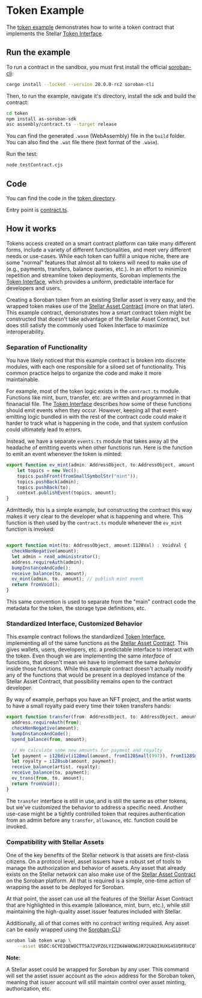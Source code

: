 # Token Example

The [token example](https://github.com/Soneso/as-soroban-examples/tree/main/token) demonstrates how to write a token contract that implements the Stellar [Token Interface](https://soroban.stellar.org/docs/reference/interfaces/token-interface).

## Run the example

To run a contract in the sandbox, you must first install the official [soroban-cli](https://soroban.stellar.org/docs/getting-started/setup#install-the-soroban-cli):

```sh
cargo install --locked --version 20.0.0-rc2 soroban-cli
```

Then, to run the example, navigate it's directory, install the sdk and build the contract:

```sh
cd token
npm install as-soroban-sdk
asc assembly/contract.ts --target release
```

You can find the generated `.wasm` (WebAssembly) file in the ```build``` folder. You can also find the `.wat` file there (text format of the `.wasm`).

Run the test:

```sh
node testContract.cjs
```

## Code
You can find the code in the [token directory](https://github.com/Soneso/as-soroban-examples/tree/main/token).

Entry point is [contract.ts](https://github.com/Soneso/as-soroban-examples/tree/main/token/assembly/contract.ts).

## How it works

Tokens access created on a smart contract platform can take many different forms, include a variety of different functionalities, and meet very different needs or use-cases. While each token can fulfill a unique niche, there are some "normal" features that almost all to tokens will need to make use of (e.g., payments, transfers, balance queries, etc.). In an effort to minimize repetition and streamline token deployments, Soroban implements the [Token Interface](https://soroban.stellar.org/docs/reference/interfaces/token-interface), which provides a uniform, predictable interface for developers and users.

Creating a Soroban token from an existing Stellar asset is very easy, and the wrapped token makes use of the [Stellar Asset Contract](https://soroban.stellar.org/docs/advanced-tutorials/stellar-asset-contract) (more on that later). This example contract, demonstrates how a smart contract token might be constructed that doesn't take advantage of the Stellar Asset Contract, but does still satisfy the commonly used Token Interface to maximize interoperability.

### Separation of Functionality

You have likely noticed that this example contract is broken into discrete modules, with each one responsible for a siloed set of functionality. This common practice helps to organize the code and make it more maintainable.

For example, most of the token logic exists in the `contract.ts` module. Functions like mint, burn, transfer, etc. are written and programmed in that finanacial file. The [Token Interface](https://soroban.stellar.org/docs/reference/interfaces/token-interface) describes how some of these functions should emit events when they occur. However, keeping all that event-emitting logic bundled in with the rest of the contract code could make it harder to track what is happening in the code, and that system confusion could ultimately lead to errors.

Instead, we have a separate `events.ts` module that takes away all the headache of emitting events when other functions run. Here is the function to emit an event whenever the token is minted:

```typescript
export function ev_mint(admin: AddressObject, to:AddressObject, amount: I128Val): void {
    let topics = new Vec();
    topics.pushFront(fromSmallSymbolStr("mint"));
    topics.pushBack(admin);
    topics.pushBack(to);
    context.publishEvent(topics, amount);
}
```

Admittedly, this is a simple example, but constructing the contract this way makes it very clear to the developer what is happening and where. This function is then used by the `contract.ts` module whenever the `ev_mint` function is invoked:

```typescript

export function mint(to: AddressObject, amount:I128Val) : VoidVal {
  checkNonNegative(amount);
  let admin = read_administrator();
  address.requireAuth(admin);
  bumpInstanceAndCode();
  receive_balance(to, amount);
  ev_mint(admin, to, amount); // publish mint event
  return fromVoid();
}
```

This same convention is used to separate from the "main" contract code the metadata for the token, the storage type definitions, etc.

### Standardized Interface, Customized Behavior

This example contract follows the standardized [Token Interface](https://soroban.stellar.org/docs/reference/interfaces/token-interface), implementing all of the same functions as the [Stellar Asset Contract](https://soroban.stellar.org/docs/advanced-tutorials/stellar-asset-contract). This gives wallets, users, developers, etc. a predictable interface to interact with the token. Even though we are implementing the same *interface* of functions, that doesn't mean we have to implement the same *behavior* inside those functions. While this example contract doesn't actually modify any of the functions that would be present in a deployed instance of the Stellar Asset Contract, that possibility remains open to the contract developer.

By way of example, perhaps you have an NFT project, and the artist wants to have a small royalty paid every time their token transfers hands:

```typescript
export function transfer(from: AddressObject, to: AddressObject, amount:I128Val) : VoidVal {
  address.requireAuth(from);
  checkNonNegative(amount);
  bumpInstanceAndCode();
  spend_balance(from, amount);

  // We calculate some new amounts for payment and royalty
  let payment = i128div(i128mul(amount, fromI128Small(997)), fromI128Small(1000));
  let royalty = i128sub(amount, payment);
  receive_balance(artist, royalty);
  receive_balance(to, payment);
  ev_trans(from, to, amount);
  return fromVoid();
}
```

The `transfer` interface is still in use, and is still the same as other tokens, but we've customized the behavior to address a specific need. Another use-case might be a tightly controlled token that requires authentication from an admin before any `transfer`, `allowance`, etc. function could be invoked.

### Compatibility with Stellar Assets

One of the key benefits of the Stellar network is that assets are first-class citizens. On a protocol level, asset issuers have a robust set of tools to manage the authorization and behavior of assets. Any asset that already exists on the Stellar network can also make use of the [Stellar Asset Contract](https://soroban.stellar.org/docs/advanced-tutorials/stellar-asset-contract) on the Soroban platform. All that is required is a simple, one-time action of wrapping the asset to be deployed for Soroban.

At that point, the asset can use all the features of the Stellar Asset Contract that are highlighted in this example (allowance, mint, burn, etc.), while still maintaining the high-quality asset issuer features included with Stellar.

Additionally, all of that comes with no contract writing required. Any asset can be easily wrapped using the [Soroban-CLI](https://soroban.stellar.org/docs/reference/soroban-cli):

```sh
soroban lab token wrap \
    --asset USDC:GCYEIQEWOCTTSA72VPZ6LYIZIK4W4KNGJR72UADIXUXG45VDFRVCQTYE
```

**Note:**

A Stellar asset could be wrapped for Soroban by any user. This command will set the asset issuer account as the `admin` address for the Soroban token, meaning that issuer account will still maintain control over asset minting, authorization, etc.

